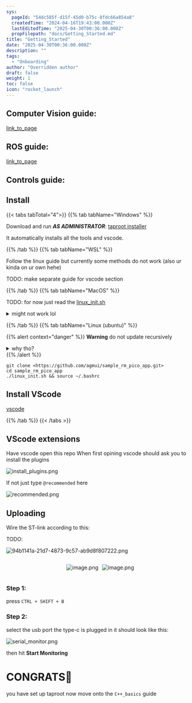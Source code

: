 ```yaml
---
sys:
  pageId: "54dc585f-d15f-45d0-b75c-8fdc66a854a8"
  createdTime: "2024-04-16T19:43:00.000Z"
  lastEditedTime: "2025-04-30T00:36:00.000Z"
  propFilepath: "docs/Getting_Started.md"
title: "Getting_Started"
date: "2025-04-30T00:36:00.000Z"
description: ""
tags:
  - "Onboarding"
author: "Overridden author"
draft: false
weight: 1
toc: false
icon: "rocket_launch"
---
```


## Computer Vision guide:

[link_to_page](86d45bc0-388b-4d26-8848-44f255f73d0e)

## ROS guide:

[link_to_page](3c76c1de-ec8f-46d6-8b0a-294005edc2d5)

## Controls guide:

## Install

{{< tabs tabTotal="4">}}
{{% tab tabName="Windows" %}}

Download and run _**AS ADMINISTRATOR**_: [taproot installer](https://github.com/Thornbots/TeachingFreshies/releases/tag/1.0)

It automatically installs all the tools and vscode.

{{% /tab %}}
{{% tab tabName="WSL" %}}

Follow the linux guide but currently some methods do not work (also ur kinda on ur own hehe)

TODO: make separate guide for vscode section

{{% /tab %}}
{{% tab tabName="MacOS" %}}

TODO: for now just read the [linux_init.sh](https://github.com/agmui/sample_rm_pico_app/blob/main/linux_init.sh)

<details>
<summary>might not work lol</summary>

`brew install libusb pkg-config`

Next install: [vscode](https://code.visualstudio.com/Download)

</details>

{{% /tab %}}
{{% tab tabName="Linux (ubuntu)" %}}

{{% alert context="danger" %}}
**Warning** do not update recursively
<details>
<summary>why tho?</summary>
There are some submodules that may go on for a while (like tinyusb) and I highly
recommend you don't need to get them.
If you want to see what submodules I update just look in `linux_init.sh`
</details>
{{% /alert %}}

```shell
git clone <https://github.com/agmui/sample_rm_pico_app.git>
cd sample_rm_pico_app
./linux_init.sh && source ~/.bashrc
```

## Install VScode

[vscode](https://code.visualstudio.com/Download)

{{% /tab %}}
{{< /tabs >}}

## VScode extensions

Have vscode open this repo
When first opining vscode should ask you to install the plugins

![install_plugins.png](https://prod-files-secure.s3.us-west-2.amazonaws.com/d518164a-d88e-44d1-a4ee-3adb3bd8bce0/89bd30f0-1825-4e77-867b-0a41ce370880/install_plugins.png?X-Amz-Algorithm=AWS4-HMAC-SHA256&X-Amz-Content-Sha256=UNSIGNED-PAYLOAD&X-Amz-Credential=ASIAZI2LB4667HI2JMNJ%2F20250716%2Fus-west-2%2Fs3%2Faws4_request&X-Amz-Date=20250716T220920Z&X-Amz-Expires=3600&X-Amz-Security-Token=IQoJb3JpZ2luX2VjEE0aCXVzLXdlc3QtMiJHMEUCIQCuGXMyrOyyuFGcxxKzbkzc591gEyaEm48tdHc363sTxgIgH9ijFv%2FD15OiuW67iQrimxi6gw8IgbLNzsd3SAvrlaMq%2FwMIZhAAGgw2Mzc0MjMxODM4MDUiDBdsAaSrEBpmCtvDJircA%2FK4pgjZirSwWP7QhxnOj4h0puCOecS0iXuaHx7mSbh6wyhB1ftBbgDfDb%2BJCKTvEZ29SvBVpKcU5k9huLNpAmBMYbvpx%2BjNEEJY%2FK4vRXskjyhyx0Wt6lAqaZ9I6KIz4fjjHT0bAqA%2FOObb5DFrC%2FN6IrSWt67BDVuJ5ccUtI46AljYAQgT0Ss1IBnlWv1%2Beqf2hvlqloH2JHAMH19m0xG65H4d%2B6o4SlKUBmLti8XH9UCytyQFlNJqitOFmm9aZgl%2FcxhnBAXBQGnTAPJZwlIqv2q6XUisIH7E4d9%2F7ZpIyy9vuNoRf%2FYhE6jElzYy3JaTL5z%2FYQmaxnEaRWohLA6ZAgpBWvoQgtoOHOC3Itt6204mxgXDjfqcE7LTAnUE6TmNvgEZ1NV51nuhLKFwIDiyq%2FNcE78G9cOoBae%2BoE2lVfdgjMw3L%2BS%2BCSXB7P81QTM3kCpv7GNh28MEkiGEUMebZEjA%2BY2Xw4x6yIu8oMjxK82bRkZ3qs6YB1rYeE3BH3LZs75oK%2FnSCYZlg7q5uyWYjfTozd8SvyFYVc%2FlmU%2B4q%2BxUfoHsG3UEdiRssFM2qFOSKUi0aoUKiWL%2BrnQB%2B0oBiPq0s5EfCO87DBjesyX7VEWKXeSFT7a9KAbSMJWX4MMGOqUB9X6dm8kumysa188YY2mwD0t4WIjAXgwYi%2BBgCEYVGU7CAkqa3vEswwcy84RW2aIx3vLe%2FpKH4WoN6cd5VmYK7H2gsXxlLPr4q7SBfSsUiVzq1rJ46BjJuTBXd2RddsCJaWwYGvz%2BUCKQxuKsUNthk3ZKHaTIIEnPkOK2dBsiMHaZsP4iuJeKRJzyC8Z35ZKUU4feK%2FONoi0EkEHXZy4lKRYbO3Pe&X-Amz-Signature=f9185be484b26989af3ed77f5f5459e1c05696b63752aa184612154055d3a27b&X-Amz-SignedHeaders=host&x-amz-checksum-mode=ENABLED&x-id=GetObject)

If not just type `@recommended` here  

![recommended.png](https://prod-files-secure.s3.us-west-2.amazonaws.com/d518164a-d88e-44d1-a4ee-3adb3bd8bce0/61e661e9-5d85-4dfc-be0d-8d2097a5e793/recommended.png?X-Amz-Algorithm=AWS4-HMAC-SHA256&X-Amz-Content-Sha256=UNSIGNED-PAYLOAD&X-Amz-Credential=ASIAZI2LB4667HI2JMNJ%2F20250716%2Fus-west-2%2Fs3%2Faws4_request&X-Amz-Date=20250716T220920Z&X-Amz-Expires=3600&X-Amz-Security-Token=IQoJb3JpZ2luX2VjEE0aCXVzLXdlc3QtMiJHMEUCIQCuGXMyrOyyuFGcxxKzbkzc591gEyaEm48tdHc363sTxgIgH9ijFv%2FD15OiuW67iQrimxi6gw8IgbLNzsd3SAvrlaMq%2FwMIZhAAGgw2Mzc0MjMxODM4MDUiDBdsAaSrEBpmCtvDJircA%2FK4pgjZirSwWP7QhxnOj4h0puCOecS0iXuaHx7mSbh6wyhB1ftBbgDfDb%2BJCKTvEZ29SvBVpKcU5k9huLNpAmBMYbvpx%2BjNEEJY%2FK4vRXskjyhyx0Wt6lAqaZ9I6KIz4fjjHT0bAqA%2FOObb5DFrC%2FN6IrSWt67BDVuJ5ccUtI46AljYAQgT0Ss1IBnlWv1%2Beqf2hvlqloH2JHAMH19m0xG65H4d%2B6o4SlKUBmLti8XH9UCytyQFlNJqitOFmm9aZgl%2FcxhnBAXBQGnTAPJZwlIqv2q6XUisIH7E4d9%2F7ZpIyy9vuNoRf%2FYhE6jElzYy3JaTL5z%2FYQmaxnEaRWohLA6ZAgpBWvoQgtoOHOC3Itt6204mxgXDjfqcE7LTAnUE6TmNvgEZ1NV51nuhLKFwIDiyq%2FNcE78G9cOoBae%2BoE2lVfdgjMw3L%2BS%2BCSXB7P81QTM3kCpv7GNh28MEkiGEUMebZEjA%2BY2Xw4x6yIu8oMjxK82bRkZ3qs6YB1rYeE3BH3LZs75oK%2FnSCYZlg7q5uyWYjfTozd8SvyFYVc%2FlmU%2B4q%2BxUfoHsG3UEdiRssFM2qFOSKUi0aoUKiWL%2BrnQB%2B0oBiPq0s5EfCO87DBjesyX7VEWKXeSFT7a9KAbSMJWX4MMGOqUB9X6dm8kumysa188YY2mwD0t4WIjAXgwYi%2BBgCEYVGU7CAkqa3vEswwcy84RW2aIx3vLe%2FpKH4WoN6cd5VmYK7H2gsXxlLPr4q7SBfSsUiVzq1rJ46BjJuTBXd2RddsCJaWwYGvz%2BUCKQxuKsUNthk3ZKHaTIIEnPkOK2dBsiMHaZsP4iuJeKRJzyC8Z35ZKUU4feK%2FONoi0EkEHXZy4lKRYbO3Pe&X-Amz-Signature=8b92676978d6cea0fb099aa72b38f69658b7c30c1dbbe067328ed21d9f645793&X-Amz-SignedHeaders=host&x-amz-checksum-mode=ENABLED&x-id=GetObject)

## Uploading

Wire the ST-link according to this:

TODO:

![94b1141a-21d7-4873-9c57-ab9d8f807222.png](https://prod-files-secure.s3.us-west-2.amazonaws.com/d518164a-d88e-44d1-a4ee-3adb3bd8bce0/e5fad17d-ab82-4300-9f4c-505ab4b1202c/94b1141a-21d7-4873-9c57-ab9d8f807222.png?X-Amz-Algorithm=AWS4-HMAC-SHA256&X-Amz-Content-Sha256=UNSIGNED-PAYLOAD&X-Amz-Credential=ASIAZI2LB4667HI2JMNJ%2F20250716%2Fus-west-2%2Fs3%2Faws4_request&X-Amz-Date=20250716T220920Z&X-Amz-Expires=3600&X-Amz-Security-Token=IQoJb3JpZ2luX2VjEE0aCXVzLXdlc3QtMiJHMEUCIQCuGXMyrOyyuFGcxxKzbkzc591gEyaEm48tdHc363sTxgIgH9ijFv%2FD15OiuW67iQrimxi6gw8IgbLNzsd3SAvrlaMq%2FwMIZhAAGgw2Mzc0MjMxODM4MDUiDBdsAaSrEBpmCtvDJircA%2FK4pgjZirSwWP7QhxnOj4h0puCOecS0iXuaHx7mSbh6wyhB1ftBbgDfDb%2BJCKTvEZ29SvBVpKcU5k9huLNpAmBMYbvpx%2BjNEEJY%2FK4vRXskjyhyx0Wt6lAqaZ9I6KIz4fjjHT0bAqA%2FOObb5DFrC%2FN6IrSWt67BDVuJ5ccUtI46AljYAQgT0Ss1IBnlWv1%2Beqf2hvlqloH2JHAMH19m0xG65H4d%2B6o4SlKUBmLti8XH9UCytyQFlNJqitOFmm9aZgl%2FcxhnBAXBQGnTAPJZwlIqv2q6XUisIH7E4d9%2F7ZpIyy9vuNoRf%2FYhE6jElzYy3JaTL5z%2FYQmaxnEaRWohLA6ZAgpBWvoQgtoOHOC3Itt6204mxgXDjfqcE7LTAnUE6TmNvgEZ1NV51nuhLKFwIDiyq%2FNcE78G9cOoBae%2BoE2lVfdgjMw3L%2BS%2BCSXB7P81QTM3kCpv7GNh28MEkiGEUMebZEjA%2BY2Xw4x6yIu8oMjxK82bRkZ3qs6YB1rYeE3BH3LZs75oK%2FnSCYZlg7q5uyWYjfTozd8SvyFYVc%2FlmU%2B4q%2BxUfoHsG3UEdiRssFM2qFOSKUi0aoUKiWL%2BrnQB%2B0oBiPq0s5EfCO87DBjesyX7VEWKXeSFT7a9KAbSMJWX4MMGOqUB9X6dm8kumysa188YY2mwD0t4WIjAXgwYi%2BBgCEYVGU7CAkqa3vEswwcy84RW2aIx3vLe%2FpKH4WoN6cd5VmYK7H2gsXxlLPr4q7SBfSsUiVzq1rJ46BjJuTBXd2RddsCJaWwYGvz%2BUCKQxuKsUNthk3ZKHaTIIEnPkOK2dBsiMHaZsP4iuJeKRJzyC8Z35ZKUU4feK%2FONoi0EkEHXZy4lKRYbO3Pe&X-Amz-Signature=095610b88d3fb253cc615738ed9e3a8fbf17a8fd129ebe51858b3b245130d05e&X-Amz-SignedHeaders=host&x-amz-checksum-mode=ENABLED&x-id=GetObject)

<div style="display: flex;flex-direction: row; column-gap:10px; max-width: 630px;justify-content: center;">
<div>

![image.png](https://prod-files-secure.s3.us-west-2.amazonaws.com/d518164a-d88e-44d1-a4ee-3adb3bd8bce0/210ecb78-1116-4d7b-b9b7-2292f66fa2c2/image.png?X-Amz-Algorithm=AWS4-HMAC-SHA256&X-Amz-Content-Sha256=UNSIGNED-PAYLOAD&X-Amz-Credential=ASIAZI2LB466YLRK6NSN%2F20250716%2Fus-west-2%2Fs3%2Faws4_request&X-Amz-Date=20250716T220923Z&X-Amz-Expires=3600&X-Amz-Security-Token=IQoJb3JpZ2luX2VjEE0aCXVzLXdlc3QtMiJHMEUCIQCB%2BsZBt%2BP4RUo70lhjRfx4V41%2BE68hu54zZmSag1w5ZwIgQAPxBnVfzE%2F9YZjwGTXaDkxQJtIIN73i%2Fz11p1FGE1Mq%2FwMIZhAAGgw2Mzc0MjMxODM4MDUiDA49z7TiHir8VTPoZCrcA5BkowhowK1zgNXA1O397%2BPhLxBgsD8j2D%2BN46mbph93h4YUJNZXqOiUu4nH2TLY%2F8KpCp%2FYtHZIbpk2nIyBurGSthf4RUs2kRRm0cx5tHOWckfHx17gLW%2Fr8QIZeWMBtoB9qBZDVjziwP9fdMCILi0Fu9pGXhzFM6nyWXxb8Yuxqo94T7%2BlVd9INNZUlWohCziuvajZD8nNWobNu%2FPqL%2BIcz2sZt8NU2hRGTVUimRS9C5zj%2BF%2FI%2FBHfNdLJ0lVydEuBavTM%2BF2KC1fqAbrFHJjUiYasjsekiCeteKuwtE6T1kBMYqlL9FVHnacPl%2BZHCV8uYW%2BIoRGzRbQwQ%2Fd9jEpWdL8srB8Yx8hYcXRmkUjXl6sTep%2B1trQWj00ApArd7HxbJSoUVMvMNpgUH95N9Nf1FQWPoxaU29sNrHiYC4JpEuvnHRbsy6KBIzd9%2BkMGRNPs2GisJ1s453dMfmKrNdW2QsGySDxcvdi%2BwkaZVbcuXL37moVwxwODKTLQVaXannSnRsR8Jy8zzaFy2ey086tYJoed2tltDfv4x31owqR2qm0NUIHIy%2FNf%2FSUWdAUXw67bTgOkOZEgXq7OiEe298yjLGb2obDaonvuIMRNFOK4O3%2BsUsR9otV2vcwCMJuX4MMGOqUBKEIwn0wa5LKmjg4%2F8L5c7pLy9h3%2BJ63c3ml89HHVfE64l0hBD0bERNYv9iihYDJ6SIZo%2F8mcyW%2FU1h4bRmMKJuteOcDiCV3Sn2fV4H9N7KYXTX3%2FP6gcHQZXMmXniPKvt%2FZWCMJ5mfyCgxBR4TRk%2FpEPhCKW9sho2XAD%2BVUav9BwyrE3hWlRAHFjTD2Mq48C1HeIyPDqcRU7AUvlYtN2joZm0TH0&X-Amz-Signature=06bcb8fa318f48725238ab7871e67e5e0552283791b09da0bddda50584d96023&X-Amz-SignedHeaders=host&x-amz-checksum-mode=ENABLED&x-id=GetObject)

</div>
<div>

![image.png](https://prod-files-secure.s3.us-west-2.amazonaws.com/d518164a-d88e-44d1-a4ee-3adb3bd8bce0/33a0fd0f-8ca6-4a86-8e09-26e95ded1fff/image.png?X-Amz-Algorithm=AWS4-HMAC-SHA256&X-Amz-Content-Sha256=UNSIGNED-PAYLOAD&X-Amz-Credential=ASIAZI2LB466UHR54PXD%2F20250716%2Fus-west-2%2Fs3%2Faws4_request&X-Amz-Date=20250716T220923Z&X-Amz-Expires=3600&X-Amz-Security-Token=IQoJb3JpZ2luX2VjEE0aCXVzLXdlc3QtMiJHMEUCIQC%2F2mrbp9GrRRWWOcf%2B%2BEnOMKOtGnRw115CiR1wEBNWqQIgIKK2AgA337xtILTdm%2BVeZgZ9wEYvNM41XcRhS53fJikq%2FwMIZhAAGgw2Mzc0MjMxODM4MDUiDIF5hS0moUI5HmpgKSrcA0QOGb7uHIJ0IVeRiBoxcUoYs6VbxOy%2F%2FkN9l6RAJ%2B5AGjt9I5MSeptmfikLd7iLI%2F%2B6NFUBg996dcTfTTijHLf74m4w6s%2BfsRPAX1sJ1%2B0%2FwaabGKfIz%2FsNVxsib1Rp6YK7bDsxpasmi9yZ%2F1cUs6dNcKODnjy6UO6pCxnIL6JpS2pkWXGMMOPJyzdlz6d13QioJ143iiWYxSakPvvCLXFIYbsb46wtwkj9ClPC10RLRJIGM83rAhUbWs3a0FPtRLMVm7Q5LFcxA7kpiR4z4CtrkFudfNCvAwGdcYCWQWpTpYVYksgGp0Gu11GvYi0%2BYMXMEHWfw6Q%2FEpBJM443xaz7u8tZFIRVcNkHHapvWw6SMLNkCH6bzeS62RAUWNdUIRTuCcblMtrcHN3yq7VEKoUpXVu3DuLp7Vj8zHRWeEYepigWkjeWdp0uFjaYXADyS6H30tfEnvaDAqqyVhXqADK11bY%2FGz36s%2FMDYggzsxz5pp2%2BBn19iOEebaClsyY4xUi2Iik7F1%2BMK6w0oiJFQsp2zHIYPt3puB7BwgEu1QHILJPLzZDbGLw%2B6F4Im0qtOw7CWdsQcDrP%2FrvG0vRhZBSH3Ybi8lAKP7RFqQKkNf1AaQCeKDhOd4aB4b89MIeX4MMGOqUBd9FW4Wx1SAOqF15rE0QOyXqRMP03g5orPDJ9RgQO7zz%2B0J6kp53YLD7j78DeC2jTZNa1MFEzxfkTTOCQSk0BzRdvb09aLWKxRNK6%2BqO9MdocfJO%2F8%2FnmfpdX%2BA2g8y64DoWIW060DhDvMvBUUbSV%2BuruNfHMza%2FMwcwPwWBd6YYF6tpGaC6u6haNaiDAYNcvL%2BfdzipZFUvV5DLqs27B%2BpMzUBn1&X-Amz-Signature=98cd5f33e305e825752488f946b00a6c9a91193f518cbdeac1ae5fdf0ab14e00&X-Amz-SignedHeaders=host&x-amz-checksum-mode=ENABLED&x-id=GetObject)

</div>
</div>

### Step 1:

press `CTRL + SHIFT + B`

### Step 2:

select the usb port the type-c is plugged in it should look like this:

![serial_monitor.png](https://prod-files-secure.s3.us-west-2.amazonaws.com/d518164a-d88e-44d1-a4ee-3adb3bd8bce0/f03f4774-05d4-4393-b6a0-d5efb6d315ab/serial_monitor.png?X-Amz-Algorithm=AWS4-HMAC-SHA256&X-Amz-Content-Sha256=UNSIGNED-PAYLOAD&X-Amz-Credential=ASIAZI2LB4667HI2JMNJ%2F20250716%2Fus-west-2%2Fs3%2Faws4_request&X-Amz-Date=20250716T220920Z&X-Amz-Expires=3600&X-Amz-Security-Token=IQoJb3JpZ2luX2VjEE0aCXVzLXdlc3QtMiJHMEUCIQCuGXMyrOyyuFGcxxKzbkzc591gEyaEm48tdHc363sTxgIgH9ijFv%2FD15OiuW67iQrimxi6gw8IgbLNzsd3SAvrlaMq%2FwMIZhAAGgw2Mzc0MjMxODM4MDUiDBdsAaSrEBpmCtvDJircA%2FK4pgjZirSwWP7QhxnOj4h0puCOecS0iXuaHx7mSbh6wyhB1ftBbgDfDb%2BJCKTvEZ29SvBVpKcU5k9huLNpAmBMYbvpx%2BjNEEJY%2FK4vRXskjyhyx0Wt6lAqaZ9I6KIz4fjjHT0bAqA%2FOObb5DFrC%2FN6IrSWt67BDVuJ5ccUtI46AljYAQgT0Ss1IBnlWv1%2Beqf2hvlqloH2JHAMH19m0xG65H4d%2B6o4SlKUBmLti8XH9UCytyQFlNJqitOFmm9aZgl%2FcxhnBAXBQGnTAPJZwlIqv2q6XUisIH7E4d9%2F7ZpIyy9vuNoRf%2FYhE6jElzYy3JaTL5z%2FYQmaxnEaRWohLA6ZAgpBWvoQgtoOHOC3Itt6204mxgXDjfqcE7LTAnUE6TmNvgEZ1NV51nuhLKFwIDiyq%2FNcE78G9cOoBae%2BoE2lVfdgjMw3L%2BS%2BCSXB7P81QTM3kCpv7GNh28MEkiGEUMebZEjA%2BY2Xw4x6yIu8oMjxK82bRkZ3qs6YB1rYeE3BH3LZs75oK%2FnSCYZlg7q5uyWYjfTozd8SvyFYVc%2FlmU%2B4q%2BxUfoHsG3UEdiRssFM2qFOSKUi0aoUKiWL%2BrnQB%2B0oBiPq0s5EfCO87DBjesyX7VEWKXeSFT7a9KAbSMJWX4MMGOqUB9X6dm8kumysa188YY2mwD0t4WIjAXgwYi%2BBgCEYVGU7CAkqa3vEswwcy84RW2aIx3vLe%2FpKH4WoN6cd5VmYK7H2gsXxlLPr4q7SBfSsUiVzq1rJ46BjJuTBXd2RddsCJaWwYGvz%2BUCKQxuKsUNthk3ZKHaTIIEnPkOK2dBsiMHaZsP4iuJeKRJzyC8Z35ZKUU4feK%2FONoi0EkEHXZy4lKRYbO3Pe&X-Amz-Signature=e1b04a24734d23485649c869f3dd46504d4d5faebafbd0d4b2dd4767799a0d87&X-Amz-SignedHeaders=host&x-amz-checksum-mode=ENABLED&x-id=GetObject)

then hit **Start Monitoring**

# CONGRATS🎉

you have set up taproot now move onto the `C++_basics` guide
